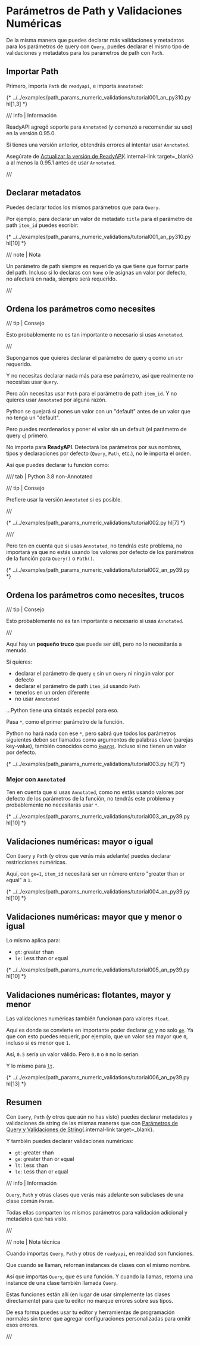# Parámetros de Path y Validaciones Numéricas

De la misma manera que puedes declarar más validaciones y metadatos para los parámetros de query con `Query`, puedes declarar el mismo tipo de validaciones y metadatos para los parámetros de path con `Path`.

## Importar Path

Primero, importa `Path` de `readyapi`, e importa `Annotated`:

{* ../../examples/path_params_numeric_validations/tutorial001_an_py310.py hl[1,3] *}

/// info | Información

ReadyAPI agregó soporte para `Annotated` (y comenzó a recomendar su uso) en la versión 0.95.0.

Si tienes una versión anterior, obtendrás errores al intentar usar `Annotated`.

Asegúrate de [Actualizar la versión de ReadyAPI](../deployment/versions.md#upgrading-the-readyapi-versions){.internal-link target=_blank} a al menos la 0.95.1 antes de usar `Annotated`.

///

## Declarar metadatos

Puedes declarar todos los mismos parámetros que para `Query`.

Por ejemplo, para declarar un valor de metadato `title` para el parámetro de path `item_id` puedes escribir:

{* ../../examples/path_params_numeric_validations/tutorial001_an_py310.py hl[10] *}

/// note | Nota

Un parámetro de path siempre es requerido ya que tiene que formar parte del path. Incluso si lo declaras con `None` o le asignas un valor por defecto, no afectará en nada, siempre será requerido.

///

## Ordena los parámetros como necesites

/// tip | Consejo

Esto probablemente no es tan importante o necesario si usas `Annotated`.

///

Supongamos que quieres declarar el parámetro de query `q` como un `str` requerido.

Y no necesitas declarar nada más para ese parámetro, así que realmente no necesitas usar `Query`.

Pero aún necesitas usar `Path` para el parámetro de path `item_id`. Y no quieres usar `Annotated` por alguna razón.

Python se quejará si pones un valor con un "default" antes de un valor que no tenga un "default".

Pero puedes reordenarlos y poner el valor sin un default (el parámetro de query `q`) primero.

No importa para **ReadyAPI**. Detectará los parámetros por sus nombres, tipos y declaraciones por defecto (`Query`, `Path`, etc.), no le importa el orden.

Así que puedes declarar tu función como:

//// tab | Python 3.8 non-Annotated

/// tip | Consejo

Prefiere usar la versión `Annotated` si es posible.

///

{* ../../examples/path_params_numeric_validations/tutorial002.py hl[7] *}

////

Pero ten en cuenta que si usas `Annotated`, no tendrás este problema, no importará ya que no estás usando los valores por defecto de los parámetros de la función para `Query()` o `Path()`.

{* ../../examples/path_params_numeric_validations/tutorial002_an_py39.py *}

## Ordena los parámetros como necesites, trucos

/// tip | Consejo

Esto probablemente no es tan importante o necesario si usas `Annotated`.

///

Aquí hay un **pequeño truco** que puede ser útil, pero no lo necesitarás a menudo.

Si quieres:

* declarar el parámetro de query `q` sin un `Query` ni ningún valor por defecto
* declarar el parámetro de path `item_id` usando `Path`
* tenerlos en un orden diferente
* no usar `Annotated`

...Python tiene una sintaxis especial para eso.

Pasa `*`, como el primer parámetro de la función.

Python no hará nada con ese `*`, pero sabrá que todos los parámetros siguientes deben ser llamados como argumentos de palabras clave (parejas key-value), también conocidos como <abbr title="De: K-ey W-ord Arg-uments"><code>kwargs</code></abbr>. Incluso si no tienen un valor por defecto.

{* ../../examples/path_params_numeric_validations/tutorial003.py hl[7] *}

### Mejor con `Annotated`

Ten en cuenta que si usas `Annotated`, como no estás usando valores por defecto de los parámetros de la función, no tendrás este problema y probablemente no necesitarás usar `*`.

{* ../../examples/path_params_numeric_validations/tutorial003_an_py39.py hl[10] *}

## Validaciones numéricas: mayor o igual

Con `Query` y `Path` (y otros que verás más adelante) puedes declarar restricciones numéricas.

Aquí, con `ge=1`, `item_id` necesitará ser un número entero "`g`reater than or `e`qual" a `1`.

{* ../../examples/path_params_numeric_validations/tutorial004_an_py39.py hl[10] *}

## Validaciones numéricas: mayor que y menor o igual

Lo mismo aplica para:

* `gt`: `g`reater `t`han
* `le`: `l`ess than or `e`qual

{* ../../examples/path_params_numeric_validations/tutorial005_an_py39.py hl[10] *}

## Validaciones numéricas: flotantes, mayor y menor

Las validaciones numéricas también funcionan para valores `float`.

Aquí es donde se convierte en importante poder declarar <abbr title="greater than"><code>gt</code></abbr> y no solo <abbr title="greater than or equal"><code>ge</code></abbr>. Ya que con esto puedes requerir, por ejemplo, que un valor sea mayor que `0`, incluso si es menor que `1`.

Así, `0.5` sería un valor válido. Pero `0.0` o `0` no lo serían.

Y lo mismo para <abbr title="less than"><code>lt</code></abbr>.

{* ../../examples/path_params_numeric_validations/tutorial006_an_py39.py hl[13] *}

## Resumen

Con `Query`, `Path` (y otros que aún no has visto) puedes declarar metadatos y validaciones de string de las mismas maneras que con [Parámetros de Query y Validaciones de String](query-params-str-validations.md){.internal-link target=_blank}.

Y también puedes declarar validaciones numéricas:

* `gt`: `g`reater `t`han
* `ge`: `g`reater than or `e`qual
* `lt`: `l`ess `t`han
* `le`: `l`ess than or `e`qual

/// info | Información

`Query`, `Path` y otras clases que verás más adelante son subclases de una clase común `Param`.

Todas ellas comparten los mismos parámetros para validación adicional y metadatos que has visto.

///

/// note | Nota técnica

Cuando importas `Query`, `Path` y otros de `readyapi`, en realidad son funciones.

Que cuando se llaman, retornan instances de clases con el mismo nombre.

Así que importas `Query`, que es una función. Y cuando la llamas, retorna una instance de una clase también llamada `Query`.

Estas funciones están allí (en lugar de usar simplemente las clases directamente) para que tu editor no marque errores sobre sus tipos.

De esa forma puedes usar tu editor y herramientas de programación normales sin tener que agregar configuraciones personalizadas para omitir esos errores.

///

